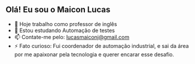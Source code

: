 ## Olá! Eu sou o Maicon Lucas

- 🔭 Hoje trabalho como professor de inglês
- 🌱 Estou estudando Automação de testes
- 📫 Contate-me pelo: lucasmaiconj@gmail.com
- ⚡ Fato curioso: Fui coordenador de automação industrial, e sai da área por me apaixonar pela tecnologia e querer encarar esse desafio.

